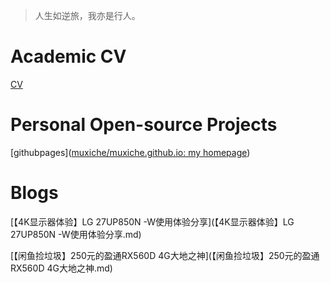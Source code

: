 > 人生如逆旅，我亦是行人。

# Academic CV

[CV](CV.md)

# Personal Open-source Projects

[githubpages]([muxiche/muxiche.github.io: my homepage](https://github.com/muxiche/muxiche.github.io))

# Blogs

[【4K显示器体验】LG 27UP850N -W使用体验分享](【4K显示器体验】LG 27UP850N -W使用体验分享.md)

[【闲鱼捡垃圾】250元的盈通RX560D 4G大地之神](【闲鱼捡垃圾】250元的盈通RX560D 4G大地之神.md)
